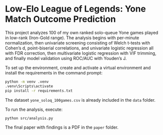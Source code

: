 # Low-Elo League of Legends: Yone Match Outcome Prediction

This project analyzes 100 of my own ranked solo-queue Yone games played in low-rank (Iron-Gold range). 
The analysis begins with per-minute normalization, then univariate screening consisting of Welch t-tests with Cohen’s d, point-biserial correlations, and univariate logistic regression all with FDR correction, then multivariate logistic regression with VIF trimming, and finally model validation using ROC/AUC with Youden’s J.

To set up the environment, create and activate a virtual environment and install the requirements in the command prompt:
```bash
python -m venv .venv
.venv\Scripts\activate
pip install -r requirements.txt
```
The dataset `yone_soloq_100games.csv` is already included in the `data` folder. 

To run the analysis, execute: 
```bash
python src/analysis.py 
```
The final paper with findings is a PDF in the `paper` folder.
